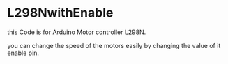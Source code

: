 # L298NwithEnable

this Code is for Arduino Motor controller L298N.

you can change the speed of the motors easily by changing the value of it enable pin.  
